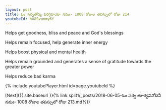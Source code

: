 ```yaml
---
layout: post
title: ఓం సర్వతోద్య పరిగ్రహయా నమః- 1008 రోజుల తపస్సులో రోజు 214
youtubeId: hO8Svummy6Y
---
```

 
 
Helps get goodness, bliss and peace and God's blessings
 
Helps remain focused, help generate inner energy 
 
Helps boost physical and mental health 
 
Helps remain grounded and generates a sense of gratitude towards the greater power 
 
Helps reduce bad karma
 
 
 
 


{% include youtubePlayer.html id=page.youtubeId %}
 
[Next]({{ site.baseurl }}{% link  split1/_posts/2018-06-05-ఓం సర్వ తూర్యవినోదినీ నమః- 1008 రోజుల తపస్సులో రోజు 213.md%})
 
